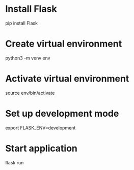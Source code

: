 # Install Flask
pip install Flask

# Create virtual environment
python3 -m venv env

# Activate virtual environment
source env/bin/activate

# Set up development mode
export FLASK_ENV=development

# Start application
flask run
